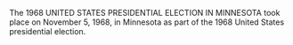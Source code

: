 The 1968 UNITED STATES PRESIDENTIAL ELECTION IN MINNESOTA took place on November 5, 1968, in Minnesota as part of the 1968 United States presidential election.
